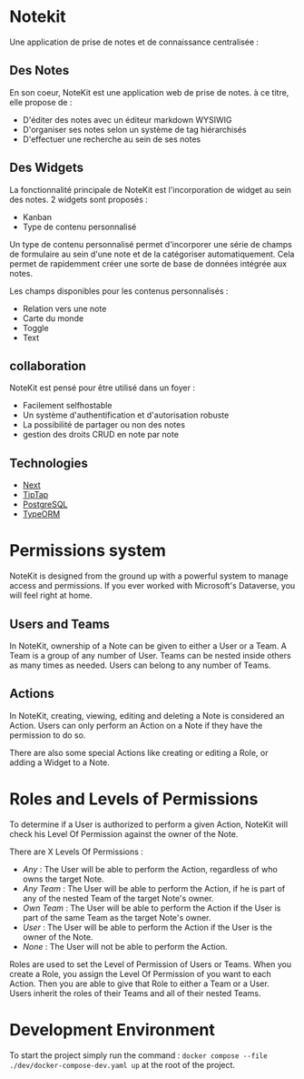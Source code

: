 # Notekit

Une application de prise de notes et de connaissance centralisée :

## Des Notes

En son coeur, NoteKit est une application web de prise de notes. à ce titre, elle propose de :

- D'éditer des notes avec un éditeur markdown WYSIWIG
- D'organiser ses notes selon un système de tag hiérarchisés
- D'effectuer une recherche au sein de ses notes

## Des Widgets

La fonctionnalité principale de NoteKit est l'incorporation de widget au sein des notes.
2 widgets sont proposés :
- Kanban
- Type de contenu personnalisé

Un type de contenu personnalisé permet d'incorporer une série de champs de formulaire au sein d'une note et de la catégoriser automatiquement.
Cela permet de rapidemment créer une sorte de base de données intégrée aux notes.

Les champs disponibles pour les contenus personnalisés :
- Relation vers une note
- Carte du monde
- Toggle
- Text

## collaboration

NoteKit est pensé pour être utilisé dans un foyer :
- Facilement selfhostable
- Un système d'authentification et d'autorisation robuste
- La possibilité de partager ou non des notes
- gestion des droits CRUD en note par note

## Technologies

- [Next](https://nextjs.org/)
- [TipTap](https://tiptap.dev/product/editor)
- [PostgreSQL](https://www.postgresql.org/)
- [TypeORM](https://typeorm.io/)


# Permissions system

NoteKit is designed from the ground up with a powerful system to manage access and permissions. If you ever worked with Microsoft's Dataverse, you will feel right at home.

## Users and Teams

In NoteKit, ownership of a Note can be given to either a User or a Team.
A Team is a group of any number of User.
Teams can be nested inside others as many times as needed.
Users can belong to any number of Teams.

## Actions

In NoteKit, creating, viewing, editing and deleting a Note is considered an Action.
Users can only perform an Action on a Note if they have the permission to do so.

There are also some special Actions like creating or editing a Role, or adding a Widget to a Note.

# Roles and Levels of Permissions

To determine if a User is authorized to perform a given Action, NoteKit will check his Level Of Permission against the owner of the Note.

There are X Levels Of Permissions :
- *Any* : The User will be able to perform the Action, regardless of who owns the target Note.
- *Any Team* : The User will be able to perform the Action, if he is part of any of the nested Team of the target Note's owner.
- *Own Team* : The User will be able to perform the Action if the User is part of the same Team as the target Note's owner.
- *User* : The User will be able to perform the Action if the User is the owner of the Note.
- *None* : The User will not be able to perform the Action.

Roles are used to set the Level of Permission of Users or Teams. 
When you create a Role, you assign the Level Of Permission of you want to each Action.
Then you are able to give that Role to either a Team or a User.  
Users inherit the roles of their Teams and all of their nested Teams.

# Development Environment

To start the project simply run the command : `docker compose --file ./dev/docker-compose-dev.yaml up` at the root of the project.
